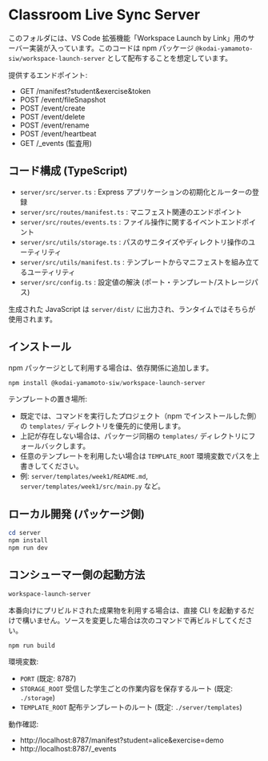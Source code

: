 # Classroom Live Sync Server

このフォルダには、VS Code 拡張機能「Workspace Launch by Link」用のサーバー実装が入っています。このコードは npm パッケージ `@kodai-yamamoto-siw/workspace-launch-server` として配布することを想定しています。

提供するエンドポイント:
- GET /manifest?student&exercise&token
- POST /event/fileSnapshot
- POST /event/create
- POST /event/delete
- POST /event/rename
- POST /event/heartbeat
- GET /_events (監査用)

## コード構成 (TypeScript)
- `server/src/server.ts` : Express アプリケーションの初期化とルーターの登録
- `server/src/routes/manifest.ts` : マニフェスト関連のエンドポイント
- `server/src/routes/events.ts` : ファイル操作に関するイベントエンドポイント
- `server/src/utils/storage.ts` : パスのサニタイズやディレクトリ操作のユーティリティ
- `server/src/utils/manifest.ts` : テンプレートからマニフェストを組み立てるユーティリティ
- `server/src/config.ts` : 設定値の解決 (ポート・テンプレート/ストレージパス)

生成された JavaScript は `server/dist/` に出力され、ランタイムではそちらが使用されます。

## インストール

npm パッケージとして利用する場合は、依存関係に追加します。

```powershell
npm install @kodai-yamamoto-siw/workspace-launch-server
```

テンプレートの置き場所:
- 既定では、コマンドを実行したプロジェクト（npm でインストールした側）の `templates/` ディレクトリを優先的に使用します。
- 上記が存在しない場合は、パッケージ同梱の `templates/` ディレクトリにフォールバックします。
- 任意のテンプレートを利用したい場合は `TEMPLATE_ROOT` 環境変数でパスを上書きしてください。
- 例: `server/templates/week1/README.md`, `server/templates/week1/src/main.py` など。

## ローカル開発 (パッケージ側)

```powershell
cd server
npm install
npm run dev
```

## コンシューマー側の起動方法

```powershell
workspace-launch-server
```

本番向けにプリビルドされた成果物を利用する場合は、直接 CLI を起動するだけで構いません。ソースを変更した場合は次のコマンドで再ビルドしてください。

```powershell
npm run build
```

環境変数:
- `PORT` (既定: 8787)
- `STORAGE_ROOT` 受信した学生ごとの作業内容を保存するルート (既定: `./storage`)
- `TEMPLATE_ROOT` 配布テンプレートのルート (既定: `./server/templates`)

動作確認:
- http://localhost:8787/manifest?student=alice&exercise=demo
- http://localhost:8787/_events
